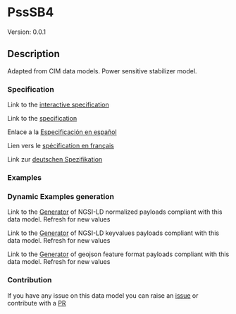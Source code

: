 # PssSB4
Version: 0.0.1

## Description 

Adapted from CIM data models. Power sensitive stabilizer model.
### Specification

Link to the [interactive specification](https://swagger.lab.fiware.org/?url=https://github.com/smart-data-models/dataModel.EnergyCIM/blob/master/PssSB4/swagger.yaml)

Link to the [specification](https://github.com/smart-data-models/dataModel.EnergyCIM/blob/master/PssSB4/doc/spec.md)

Enlace a la [Especificación en español](https://github.com/smart-data-models/dataModel.EnergyCIM/blob/master/PssSB4/doc/spec_ES.md)

Lien vers le [spécification en français](https://github.com/smart-data-models/dataModel.EnergyCIM/blob/master/PssSB4/doc/spec_FR.md)

Link zur [deutschen Spezifikation](https://github.com/smart-data-models/dataModel.EnergyCIM/blob/master/PssSB4/doc/spec_DE.md)
### Examples
### Dynamic Examples generation

Link to the [Generator](https://smartdatamodels.org/extra/ngsi-ld_generator.php?schemaUrl=https://raw.githubusercontent.com/smart-data-models/dataModel.EnergyCIM/master/PssSB4/schema.json&email=info@smartdatamodels.org) of NGSI-LD normalized payloads compliant with this data model. Refresh for new values

Link to the [Generator](https://smartdatamodels.org/extra/ngsi-ld_generator_keyvalues.php?schemaUrl=https://raw.githubusercontent.com/smart-data-models/dataModel.EnergyCIM/master/PssSB4/schema.json&email=info@smartdatamodels.org) of NGSI-LD keyvalues payloads compliant with this data model. Refresh for new values

Link to the [Generator](https://smartdatamodels.org/extra/geojson_features_generator_v1.0.php?schemaUrl=https://raw.githubusercontent.com/smart-data-models/dataModel.EnergyCIM/master/PssSB4/schema.json&email=info@smartdatamodels.org) of geojson feature format payloads compliant with this data model. Refresh for new values
### Contribution

 If you have any issue on this data model you can raise an [issue](https://github.com/smart-data-models/dataModel.EnergyCIM/issues)  or contribute with a [PR](https://github.com/smart-data-models/dataModel.EnergyCIM/pulls)